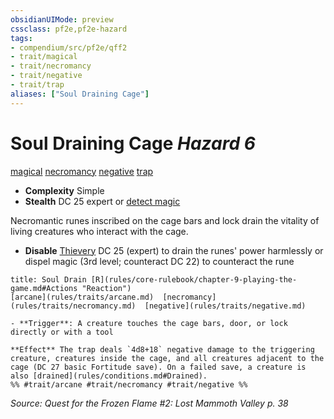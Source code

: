 ```yaml
---
obsidianUIMode: preview
cssclass: pf2e,pf2e-hazard
tags:
- compendium/src/pf2e/qff2
- trait/magical
- trait/necromancy
- trait/negative
- trait/trap
aliases: ["Soul Draining Cage"]
---
```

# Soul Draining Cage *Hazard 6*  
[magical](rules/traits/magical.md)  [necromancy](rules/traits/necromancy.md)  [negative](rules/traits/negative.md)  [trap](rules/traits/trap.md)  

- **Complexity** Simple
- **Stealth** DC 25 expert or [detect magic](compendium/spells/detect-magic.md)  

Necromantic runes inscribed on the cage bars and lock drain the vitality of living creatures who interact with the cage.

- **Disable** [Thievery](compendium/skills.md#Thievery) DC 25 (expert) to drain the runes' power harmlessly or dispel magic (3rd level; counteract DC 22) to counteract the rune  
     
```ad-embed-ability
title: Soul Drain [R](rules/core-rulebook/chapter-9-playing-the-game.md#Actions "Reaction")
[arcane](rules/traits/arcane.md)  [necromancy](rules/traits/necromancy.md)  [negative](rules/traits/negative.md)  

- **Trigger**: A creature touches the cage bars, door, or lock directly or with a tool

**Effect** The trap deals `4d8+18` negative damage to the triggering creature, creatures inside the cage, and all creatures adjacent to the cage (DC 27 basic Fortitude save). On a failed save, a creature is also [drained](rules/conditions.md#Drained).  
%% #trait/arcane #trait/necromancy #trait/negative %%
```

*Source: Quest for the Frozen Flame #2: Lost Mammoth Valley p. 38*